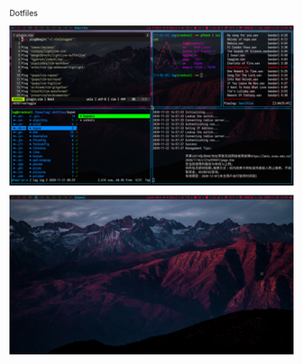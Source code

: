 Dotfiles

![pic alt](./pictures/screenshots/2020-11-22-170436_1920x1080_scrot.png)

![pic alt](./pictures/screenshots/2020-11-22-170111_1920x1080_scrot.png)
